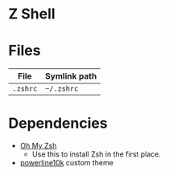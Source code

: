 # Z Shell

# Files

| File | Symlink path |
| - | - |
| `.zshrc` | `~/.zshrc` |

# Dependencies

- [Oh My Zsh](https://github.com/robbyrussell/oh-my-zsh)
  - Use this to install Zsh in the first place.
- [powerline10k](https://github.com/romkatv/powerlevel10k) custom theme